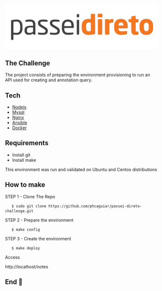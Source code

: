 ![alt text](https://github.com/phcaguiar/passei-direto-challenge/blob/master/img/logo_passeidireto.svg)


## The Challenge

The project consists of preparing the environment provisioning to run an API used for creating and
annotation query.

## Tech

  * [Nodejs](https://nodejs.org/en/)
  * [Mysql](https://www.mysql.com/)
  * [Nginx](https://nginx.org/en/)
  * [Ansible](https://www.ansible.com/)
  * [Docker](https://www.docker.com/)
## Requirements

  * Install git 
  * Install make

This environment was run and validated on Ubuntu and Centos distributions

## How to make

STEP 1 - Clone The Repo

  ```
     $ sudo git clone https://github.com/phcaguiar/passei-direto-challenge.git
  ```

STEP 2 - Prepare the environment

  ```
     $ make config
  ```

STEP 3 - Create the environment

  ```
     $ make deploy
  ```

Access
 
http://localhost/notes

## End :raised_hands:
